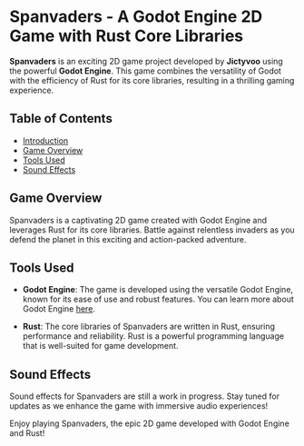 # Spanvaders - A Godot Engine 2D Game with Rust Core Libraries

**Spanvaders** is an exciting 2D game project developed by **Jictyvoo** using the powerful **Godot Engine**. This game
combines the versatility of Godot with the efficiency of Rust for its core libraries, resulting in a thrilling gaming
experience.

## Table of Contents

- [Introduction](#spanvaders---a-godot-engine-2d-game-with-rust-core-libraries)
- [Game Overview](#game-overview)
- [Tools Used](#tools-used)
- [Sound Effects](#sound-effects)

## Game Overview

Spanvaders is a captivating 2D game created with Godot Engine and leverages Rust for its core libraries. Battle against
relentless invaders as you defend the planet in this exciting and action-packed adventure.

## Tools Used

- **Godot Engine**: The game is developed using the versatile Godot Engine, known for its ease of use and robust
  features. You can learn more about Godot Engine [here](https://godotengine.org).

- **Rust**: The core libraries of Spanvaders are written in Rust, ensuring performance and reliability. Rust is a
  powerful programming language that is well-suited for game development.

## Sound Effects

Sound effects for Spanvaders are still a work in progress. Stay tuned for updates as we enhance the game with immersive
audio experiences!

Enjoy playing Spanvaders, the epic 2D game developed with Godot Engine and Rust!
